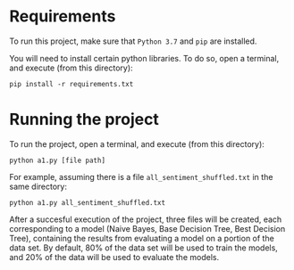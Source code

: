 # Requirements
To run this project, make sure that `Python 3.7` and `pip` are installed. 

You will need to install certain python libraries. To do so, open a terminal, and execute (from this directory):

```pip install -r requirements.txt```

# Running the project
To run the project, open a terminal, and execute (from this directory):

```python a1.py [file path]```

For example, assuming there is a file `all_sentiment_shuffled.txt` in the same directory:

```python a1.py all_sentiment_shuffled.txt```

After a succesful execution of the project, three files will be created, each corresponding to a model (Naive Bayes, Base Decision Tree, Best Decision Tree), containing the results from evaluating a model on a portion of the data set. By default, 80% of the data set will be used to train the models, and 20% of the data will be used to evaluate the models.
